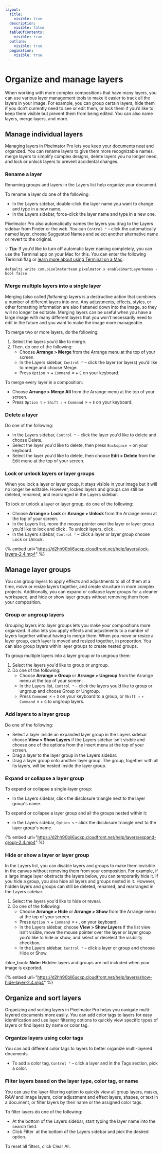 ```yaml
---
layout:
  title:
    visible: true
  description:
    visible: false
  tableOfContents:
    visible: true
  outline:
    visible: true
  pagination:
    visible: true
---
```


# Organize and manage layers

When working with more complex compositions that have many layers, you can use various layer management tools to make it easier to track all the layers in your image. For example, you can group certain layers, hide them if you don’t currently need to see or edit them, or lock them if you’d like to keep them visible but prevent them from being edited. You can also name layers, merge layers, and more.

## Manage individual layers

Managing layers in Pixelmator Pro lets you keep your documents neat and organized. You can rename layers to give them more recognizable names, merge layers to simplify complex designs, delete layers you no longer need, and lock or unlock layers to prevent accidental changes.

### Rename a layer

Renaming groups and layers in the Layers list help organize your document.

To rename a layer do one of the following:

* In the Layers sidebar, double-click the layer name you want to change and type in a new name.
* In the Layers sidebar, force-click the layer name and type in a new one.

Pixelmator Pro also automatically names the layers you drag to the Layers sidebar from Finder or the web. You can `Control ⌃` – click the automatically named layer, choose Suggested Names and select another alternative name or revert to the original.

:bulb: **Tip:** If you'd like to turn off automatic layer naming completely, you can use the Terminal app on your Mac for this. You can enter the following Terminal flag or [learn more about using Terminal on a Mac](https://support.apple.com/en-gb/guide/terminal/welcome/mac).\
\
`defaults write com.pixelmatorteam.pixelmator.x enableSmartLayerNames -bool false`

### Merge multiple layers into a single layer

Merging (also called _flattening_) layers is a destructive action that combines a number of different layers into one. Any adjustments, effects, styles, or other formatting information are also flattened down into the image, so they will no longer be editable. Merging layers can be useful when you have a large image with many different layers that you won’t necessarily need to edit in the future and you want to make the image more manageable.

To merge two or more layers, do the following:

1. Select the layers you’d like to merge.
2. Then, do one of the following:
   * Choose **Arrange > Merge** from the Arrange menu at the top of your screen.
   * In the Layers sidebar, `Control ⌃` – click the layer (or layers) you’d like to merge and choose Merge. 
   * Press `Option ⌥` + `Command ⌘` + `E` on your keyboard.

To merge every layer in a composition:

* Choose **Arrange > Merge All** from the Arrange menu at the top of your screen.
* Press `Option ⌥` + `Shift ⇧` + `Command ⌘` + `E` on your keyboard.

### Delete a layer

Do one of the following:

* In the Layers sidebar, `Control ⌃` – click the layer you'd like to delete and choose Delete.
* Select the layer you'd like to delete, then press `Backspace ⌫` on your keyboard.
* Select the layer you'd like to delete, then choose **Edit > Delete** from the Edit menu at the top of your screen.

### Lock or unlock layers or layer groups

When you lock a layer or layer group, it stays visible in your image but it will no longer be editable. However, locked layers and groups can still be deleted, renamed, and rearranged in the Layers sidebar.&#x20;

To lock or unlock a layer or layer group, do one of the following:

* Choose **Arrange > Lock** or **Arrange > Unlock** from the Arrange menu at the top of your screen. 
* In the Layers list, move the mouse pointer over the layer or layer group you’d like to lock and click <img src="https://help.pixelmator.com/pixelmator-pro/3.5/assets/English/1586802756000.png" alt="" data-size="line">. To unlock layers, click <img src="https://help.pixelmator.com/pixelmator-pro/3.5/assets/English/1586802719000.png" alt="" data-size="line">.
* In the Layers sidebar, `Control ⌃` – click a layer or layer group choose Lock or Unlock.

{% embed url="https://d2hh90bli6ucxp.cloudfront.net/help/layers/lock-layers-2.4.mp4" %}

## Manage layer groups

You can group layers to apply effects and adjustments to all of them at a time, move or resize layers together, and create structure in more complex projects. Additionally, you can expand or collapse layer groups for a cleaner workspace, and hide or show layer groups without removing them from your composition.

### Group or ungroup layers

Grouping layers into layer groups lets you make your compositions more organized. It also lets you apply effects and adjustments to a number of layers together without having to merge them. When you move or resize a layer group, each layer is moved and resized together, in proportion. You can also group layers within layer groups to create nested groups.&#x20;

To group multiple layers into a layer group or to ungroup them:

1. Select the layers you'd like to group or ungroup.
2. Do one of the following:
   * Choose **Arrange > Group** or **Arrange > Ungroup** from the Arrange menu at the top of your screen.
   * In the Layers list, `Control ⌃` – click the layers you’d like to group or ungroup and choose Group or Ungroup.
   * Press `Command ⌘` + `G` on your keyboard to a group, or `Shift ⇧` + `Command ⌘` + `G` to ungroup layers.

### Add layers to a layer group

Do one of the following:

* Select a layer inside an expanded layer group in the Layers sidebar choose **View > Show Layers** if the Layers sidebar isn’t visible and choose one of the options from the Insert menu at the top of your screen.
* Drag a layer to the layer group in the Layers sidebar.
* Drag a layer group onto another layer group. The group, together with all its layers, will be nested inside the layer group.

### Expand or collapse a layer group

To expand or collapse a single-layer group:

* In the Layers sidebar, click the disclosure triangle next to the layer group's name.

To expand or collapse a layer group and all the groups nested within it:

* In the Layers sidebar, `Option ⌥` – click the disclosure triangle next to the layer group's name.

{% embed url="https://d2hh90bli6ucxp.cloudfront.net/help/layers/expand-group-2.4.mp4" %}

### Hide or show a layer or layer group

In the Layers list, you can disable layers and groups to make them invisible in the canvas without removing them from your composition. For example, if a large image layer obstructs the layers below, you can temporarily hide it. If you hide a group, you also hide all layers and groups nested in it. However, hidden layers and groups can still be deleted, renamed, and rearranged in the Layers sidebar.

1. Select the layers you'd like to hide or reveal.
2. Do one of the following:
   * Choose **Arrange > Hide** or **Arrange > Show** from the Arrange menu at the top of your screen. 
   * Press `Option ⌥` + `Command ⌘` `+` , on your keyboard.
   * In the Layers sidebar, choose **View > Show Layers** if the list view isn’t visible, move the mouse pointer over the layer or layer group you’d like to hide or show, and select or deselect the visibility checkbox. 
   * In the Layers sidebar, `Control ⌃` – click a layer or group and choose Hide or Show.

:blue\_book: **Note:** Hidden layers and groups are not included when your image is exported.

{% embed url="https://d2hh90bli6ucxp.cloudfront.net/help/layers/show-hide-layer-2.4.mp4" %}

## Organize and sort layers

Organizing and sorting layers in Pixelmator Pro helps you navigate multi-layered documents more easily. You can add color tags to layers for easy identification and use layer filtering options to quickly view specific types of layers or find layers by name or color tag.

### Organize layers using color tags

You can add different color tags to layers to better organize multi-layered documents.

* To add a color tag, `Control ⌃` – click a layer and in the Tags section, pick a color.

### Filter layers based on the layer type, color tag, or name

You can use the layer filtering option to quickly view all group layers, masks, RAW and image layers, color adjustment and effect layers, shapes, or text in a document, or filter layers by their name or the assigned color tags.

To filter layers do one of the following:

* At the bottom of the Layers sidebar, start typing the layer name into the search field.&#x20;
* Click Filter <img src="https://help.pixelmator.com/pixelmator-pro/3.5/assets/English/1586516424000.png" alt="" data-size="line"> at the bottom of the Layers sidebar and pick the desired option.

To reset all filters, click Clear All.
